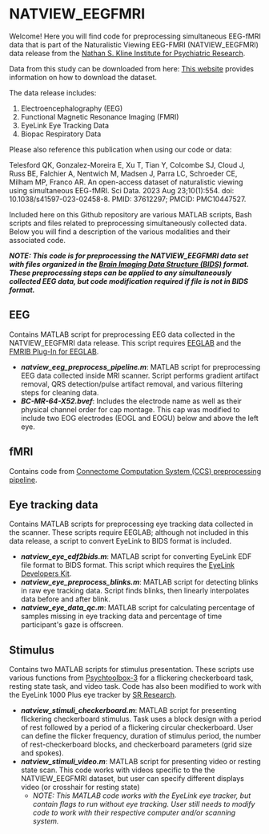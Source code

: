 # NATVIEW_EEGFMRI
Welcome! Here you will find code for preprocessing simultaneous EEG-fMRI data that is part of the Naturalistic Viewing EEG-FMRI (NATVIEW_EEGFMRI) data release from the [Nathan S. Kline Institute for Psychiatric Research](https://www.nki.rfmh.org/).

Data from this study can be downloaded from here:
[This website](https://fcon_1000.projects.nitrc.org/indi/retro/nat_view.html) provides information on how to download the dataset. 


The data release includes:
1. Electroencephalography (EEG)
2. Functional Magnetic Resonance Imaging (FMRI)
3. EyeLink Eye Tracking Data
4. Biopac Respiratory Data

Please also reference this publication when using our code or data:

Telesford QK, Gonzalez-Moreira E, Xu T, Tian Y, Colcombe SJ, Cloud J, Russ BE, Falchier A, Nentwich M, Madsen J, Parra LC, Schroeder CE, Milham MP, Franco AR. An open-access dataset of naturalistic viewing using simultaneous EEG-fMRI. Sci Data. 2023 Aug 23;10(1):554. doi: 10.1038/s41597-023-02458-8. PMID: 37612297; PMCID: PMC10447527.


Included here on this Github repository are various MATLAB scripts, Bash scripts and files related to preprocessing simultaneously collected data. Below you will find a description of the various modalities and their associated code.

***NOTE: This code is for preprocessing the NATVIEW_EEGFMRI data set with files organized in the [Brain Imaging Data Structure (BIDS)](https://bids.neuroimaging.io/) format. These preprocessing steps can be applied to any simultaneously collected EEG data, but code modification required if file is not in BIDS format.***


## EEG
Contains MATLAB script for preprocessing EEG data collected in the NATVIEW_EEGFMRI data release. This script requires [EEGLAB](https://sccn.ucsd.edu/eeglab/index.php) and the [FMRIB Plug-In for EEGLAB](https://fsl.fmrib.ox.ac.uk/eeglab/fmribplugin/).
* ***natview_eeg_preprocess_pipeline.m***: MATLAB script for preprocessing EEG data collected inside MRI scanner. Script performs gradient artifact removal, QRS detection/pulse artifact removal, and various filtering steps for cleaning data.
* ***BC-MR-64-X52.bvef***: Includes the electrode name as well as their physical channel order for cap montage. This cap was modified to include two EOG electrodes (EOGL and EOGU) below and above the left eye.

## fMRI
Contains code from [Connectome Computation System (CCS) preprocessing pipeline](https://github.com/TingsterX/CCS-pipeline).

## Eye tracking data
Contains MATLAB scripts for preprocessing eye tracking data collected in the scanner. These scripts require EEGLAB; although not included in this data release, a script to convert EyeLink to BIDS format is included.

* ***natview_eye_edf2bids.m***: MATLAB script for converting EyeLink EDF file format to BIDS format. This script which requires the [EyeLink Developers Kit](https://www.sr-research.com/support/thread-13.html).
* ***natview_eye_preprocess_blinks.m***: MATLAB script for detecting blinks in raw eye tracking data. Script finds blinks, then linearly interpolates data before and after blink.
* ***natview_eye_data_qc.m***: MATLAB script for calculating percentage of samples missing in eye tracking data and percentage of time participant's gaze is offscreen.

## Stimulus
Contains two MATLAB scripts for stimulus presentation. These scripts use various functions from [Psychtoolbox-3](http://psychtoolbox.org/) for a flickering checkerboard task, resting state task, and video task. Code has also been modified to work with the EyeLink 1000 Plus eye tracker by [SR Research](https://www.sr-research.com/).
* ***natview_stimuli_checkerboard.m***: MATLAB script for presenting flickering checkerboard stimulus. Task uses a block design with a period of rest followed by a period of a flickering circular checkerboard. User can define the flicker frequency, duration of stimulus period, the number of rest-checkerboard blocks, and checkerboard parameters (grid size and spokes).
* ***natview_stimuli_video.m***: MATLAB script for presenting video or resting state scan. This code works with videos specific to the the NATVIEW_EEGFMRI dataset, but user can specify different displays video (or crosshair for resting state)  
  - _NOTE: This MATLAB code works with the EyeLink eye tracker, but contain flags to run without eye tracking. User still needs to modify code to work with their respective computer and/or scanning system._
